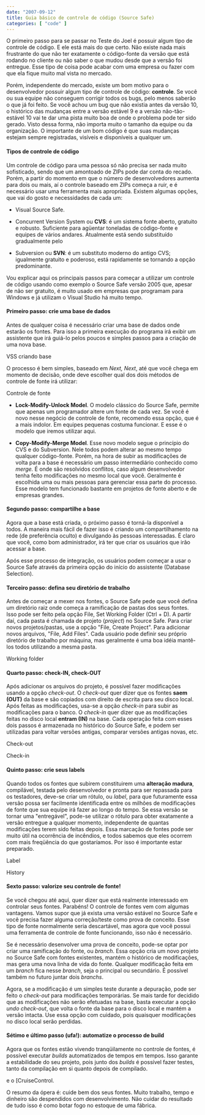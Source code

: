 ```yaml
---
date: "2007-09-12"
title: Guia básico de controle de código (Source Safe)
categories: [ "code" ]
---
```

O primeiro passo para se passar no Teste do Joel é possuir algum tipo de controle de código. E ele está mais do que certo. Não existe nada mais frustrante do que não ter exatamente o código-fonte da versão que está rodando no cliente ou não saber o que mudou desde que a versão foi entregue. Esse tipo de coisa pode acabar com uma empresa ou fazer com que ela fique muito mal vista no mercado.

Porém, independente do mercado, existe um bom motivo para o desenvolvedor possuir algum tipo de controle de código: **controle**. Se você ou sua equipe não conseguem corrigir todos os bugs, pelo menos saberão o que já foi feito. Se você achou um bug que não existia antes da versão 10, o histórico das mudanças entre a versão estável 9 e a versão não-tão-estável 10 vai te dar uma pista muito boa de onde o problema pode ter sido gerado. Visto dessa forma, não importa muito o tamanho da equipe ou da organização. O importante de um bom código é que suas mudanças estejam sempre registradas, visíveis e disponíveis a qualquer um.

#### Tipos de controle de código

Um controle de código para uma pessoa só não precisa ser nada muito sofisticado, sendo que um amontoado de ZIPs pode dar conta do recado. Porém, a partir do momento em que o número de desenvolvedores aumenta para dois ou mais, aí o controle baseado em ZIPs começa a ruir, e é necessário usar uma ferramenta mais apropriada. Existem algumas opções, que vai do gosto e necessidades de cada um:

	
  * Visual Source Safe.

	
  * Concurrent Version System ou **CVS**: é um sistema fonte aberto, gratuito e robusto. Suficiente para agüentar toneladas de código-fonte e equipes de vários andares. Atualmente está sendo substituído gradualmente pelo

	
  * Subversion ou **SVN**: é um substituto moderno do antigo CVS; igualmente gratuito e poderoso, está rapidamente se tornando a opção predominante.

Vou explicar aqui os principais passos para começar a utilizar um controle de código usando como exemplo o Source Safe versão 2005 que, apesar de não ser gratuito, é muito usado em empresas que programam para Windows e já utilizam o Visual Studio há muito tempo.

#### Primeiro passo: crie uma base de dados

Antes de qualquer coisa é necessário criar uma base de dados onde estarão os fontes. Para isso a primeira execução do programa irá exibir um assistente que irá guiá-lo pelos poucos e simples passos para a criação de uma nova base.

VSS criando base

O processo é bem simples, baseado em _Next, Next_, até que você chega em momento de decisão, onde deve escolher qual dos dois métodos de controle de fonte irá utilizar:

Controle de fonte

	
  * **Lock-Modify-Unlock Model**. O modelo clássico do Source Safe, permite que apenas um programador altere um fonte de cada vez. Se você é novo nesse negócio de controle de fonte, recomendo essa opção, que é a mais indolor. Em equipes pequenas costuma funcionar. E esse é o modelo que iremos utilizar aqui.

	
  * **Copy-Modify-Merge Model**. Esse novo modelo segue o princípio do CVS e do Subversion. Nele todos podem alterar ao mesmo tempo qualquer código-fonte. Porém, na hora de subir as modificações de volta para a base é necessário um passo intermediário conhecido como _merge._ É onde são resolvidos conflitos, caso algum desenvolvedor tenha feito modificações no mesmo local que você. Geralmente é escolhida uma ou mais pessoas para gerenciar essa parte do processo. Esse modelo tem funcionado bastante em projetos de fonte aberto e de empresas grandes.

#### Segundo passo: compartilhe a base

Agora que a base está criada, o próximo passo é torná-la disponível a todos. A maneira mais fácil de fazer isso é criando um compartilhamento na rede (de preferência oculto) e divulgando às pessoas interessadas. É claro que você, como bom administrador, irá ter que criar os usuários que irão acessar a base.

Após esse processo de integração, os usuários podem começar a usar o Source Safe através da primeira opção do início do assistente (Database Selection).

#### Terceiro passo: defina seu diretório de trabalho

Antes de começar a mexer nos fontes, o Source Safe pede que você defina um diretório raiz onde começa a ramificação de pastas dos seus fontes. Isso pode ser feito pela opção File, Set Working Folder (Ctrl + D). A partir daí, cada pasta é chamada de projeto (_project_) no Source Safe. Para criar novos projetos/pastas, use a opção "File, Create Project". Para adicionar novos arquivos, "File, Add Files". Cada usuário pode definir seu próprio diretório de trabalho por máquina, mas geralmente é uma boa idéia mantê-los todos utilizando a mesma pasta.

Working folder

#### Quarto passo: check-IN, check-OUT

Após adicionar os arquivos do projeto, é possível fazer modificações usando a opção _check-out_. O _check-out_ quer dizer que os fontes **saem (OUT)** da base e são copiados com direito de escrita para seu disco local. Após feitas as modificações, usa-se a opção _check-in_ para subir as modificações para o banco. O _check-in_ quer dizer que as modificações feitas no disco local **entram (IN)** na base. Cada operação feita com esses dois passos é armazenada no histórico do Source Safe, e podem ser utilizadas para voltar versões antigas, comparar versões antigas novas, etc.

Check-out

Check-in

#### Quinto passo: crie seus labels

Quando todos os fontes que subirem constituirem uma **alteração madura**, compilável, testada pelo desenvolvedor e pronta para ser repassada para os testadores, deve-se criar um rótulo, ou _label_, para que futuramente essa versão possa ser facilmente identificada entre os milhões de modificações de fonte que sua equipe irá fazer ao longo do tempo. Se essa versão se tornar uma "entregável", pode-se utilizar o rótulo para obter exatamente a versão entregue a qualquer momento, independente de quantas modificações terem sido feitas depois. Essa marcação de fontes pode ser muito útil na ocorrência de incêndios, e todos sabemos que eles ocorrem com mais freqüência do que gostaríamos. Por isso é importante estar preparado.

Label

History

#### Sexto passo: valorize seu controle de fonte!

Se você chegou até aqui, quer dizer que está realmente interessado em controlar seus fontes. Parabéns! O controle de fontes vem com algumas vantagens. Vamos supor que já exista uma versão estável no Source Safe e você precisa fazer alguma correção/teste como prova de conceito. Esse tipo de fonte normalmente seria descartável, mas agora que você possui uma ferramenta de controle de fonte funcionando, isso não é necessário.

Se é necessário desenvolver uma prova de conceito, pode-se optar por criar uma ramificação do fonte, ou _branch_. Essa opção cria um novo projeto no Source Safe com fontes existentes, mantém o histórico de modificações, mas gera uma nova linha de vida do fonte. Qualquer modificação feita em um _branch_ fica nesse _branch_, seja o principal ou secundário. É possível também no futuro juntar dois _branchs_.

Agora, se a modificação é um simples teste durante a depuração, pode ser feito o _check-out_ para modificações temporárias. Se mais tarde for decidido que as modificações não serão efetuadas na base, basta executar a opção _undo check-out_, que volta o fonte da base para o disco local e mantém a versão intacta. Use essa opção com cuidado, pois quaisquer modificações no disco local serão perdidas.

#### Sétimo e último passo (ufa!): automatize o processo de build

Agora que os fontes estão vivendo tranqüilamente no controle de fontes, é possível executar _builds_ automatizados de tempos em tempos. Isso garante a estabilidade do seu projeto, pois junto dos _builds_ é possível fazer testes, tanto da compilação em si quanto depois de compilado.

 e o [CruiseControl.

O resumo da ópera é: cuide bem dos seus fontes. Muito trabalho, tempo e dinheiro são despendidos com desenvolvimento. Não cuidar do resultado de tudo isso é como botar fogo no estoque de uma fábrica.
